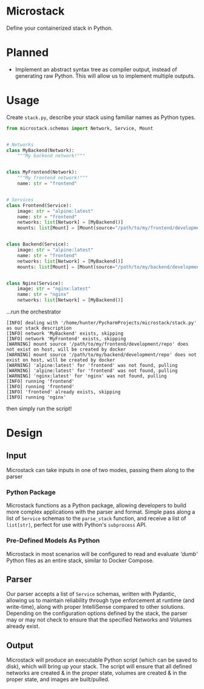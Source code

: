 # Microstack
Define your containerized stack in Python.

# Planned
* Implement an abstract syntax tree as compiler 
  output, instead of generating raw Python. This 
  will allow us to implement multiple outputs.


# Usage
Create `stack.py`, describe your stack using familiar names as Python types.
```python
from microstack.schemas import Network, Service, Mount


# Networks
class MyBackend(Network):
    """My backend network!"""


class MyFrontend(Network):
    """My frontend network!"""
    name: str = "frontend"


# Services
class Frontend(Service):
    image: str = "alpine:latest"
    name: str = "frontend"
    networks: list[Network] = [MyBackend()]
    mounts: list[Mount] = [Mount(source="/path/to/my/frontend/development/repo", target="/app")]


class Backend(Service):
    image: str = "alpine:latest"
    name: str = "frontend"
    networks: list[Network] = [MyBackend()]
    mounts: list[Mount] = [Mount(source="/path/to/my/backend/development/repo", target="/app")]


class Nginx(Service):
    image: str = "nginx:latest"
    name: str = "nginx"
    networks: list[Network] = [MyBackend()]
```
...run the orchestrator
```
[INFO] dealing with '/home/hunter/PycharmProjects/microstack/stack.py' as our stack description
[INFO] network 'MyBackend' exists, skipping
[INFO] network 'MyFrontend' exists, skipping
[WARNING] mount source '/path/to/my/frontend/development/repo' does not exist on host, will be created by docker
[WARNING] mount source '/path/to/my/backend/development/repo' does not exist on host, will be created by docker
[WARNING] 'alpine:latest' for 'frontend' was not found, pulling
[WARNING] 'alpine:latest' for 'frontend' was not found, pulling
[WARNING] 'nginx:latest' for 'nginx' was not found, pulling
[INFO] running 'frontend'
[INFO] running 'frontend'
[INFO] 'frontend' already exists, skipping
[INFO] running 'nginx'
```
then simply run the script!



# Design


## Input
Microstack can take inputs in one of two modes, passing them along to the parser

### Python Package
Microstack functions as a Python package, allowing developers to build more complex applications with the parser and
format. Simple pass along a list of `Service` schemas to the `parse_stack` function, and receive a list of `list[str]`,
perfect for use with Python's `subprocess` API.

### Pre-Defined Models As Python
Microstack in most scenarios will be configured to read and evaluate *'dumb'* Python files as an entire stack, similar 
to Docker Compose.


## Parser
Our parser accepts a list of `Service` schemas, written with Pydantic, allowing us to maintain reliability through
type enforcement at runtime (and write-time), along with proper IntelliSense compared to other solutions. Depending on
the configuration options defined by the stack, the parser may or may not check to ensure that the specified Networks
and Volumes already exist.


## Output
Microstack will produce an executable Python script (which can be saved to disk), which will bring up your stack. The script
will ensure that all defined networks are created & in the proper state, volumes are created & in the proper state, and
images are built/pulled.